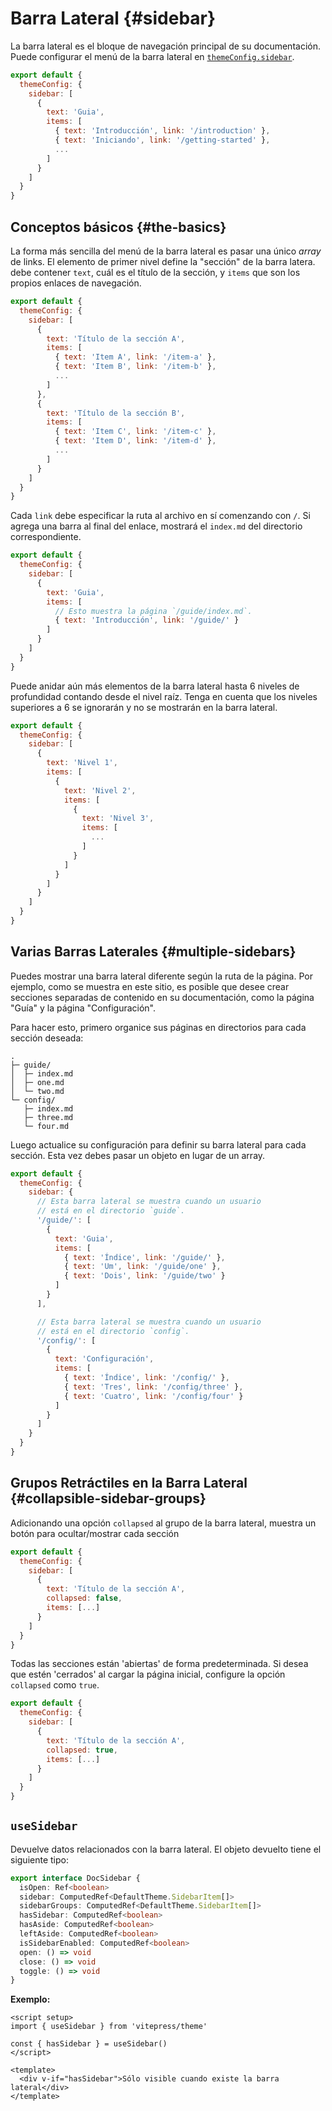 # Barra Lateral {#sidebar}

La barra lateral es el bloque de navegación principal de su documentación. Puede configurar el menú de la barra lateral en [`themeConfig.sidebar`](./default-theme-config#sidebar).

```js
export default {
  themeConfig: {
    sidebar: [
      {
        text: 'Guia',
        items: [
          { text: 'Introducción', link: '/introduction' },
          { text: 'Iniciando', link: '/getting-started' },
          ...
        ]
      }
    ]
  }
}
```

## Conceptos básicos {#the-basics}

La forma más sencilla del menú de la barra lateral es pasar una único _array_ de links. El elemento de primer nivel define la "sección" de la barra latera. debe contener `text`, cuál es el título de la sección, y `items` que son los propios enlaces de navegación.

```js
export default {
  themeConfig: {
    sidebar: [
      {
        text: 'Título de la sección A',
        items: [
          { text: 'Item A', link: '/item-a' },
          { text: 'Item B', link: '/item-b' },
          ...
        ]
      },
      {
        text: 'Título de la sección B',
        items: [
          { text: 'Item C', link: '/item-c' },
          { text: 'Item D', link: '/item-d' },
          ...
        ]
      }
    ]
  }
}
```

Cada `link` debe especificar la ruta al archivo en sí comenzando con `/`.
Si agrega una barra al final del enlace, mostrará el `index.md` del directorio correspondiente.

```js
export default {
  themeConfig: {
    sidebar: [
      {
        text: 'Guia',
        items: [
          // Esto muestra la página `/guide/index.md`.
          { text: 'Introducción', link: '/guide/' }
        ]
      }
    ]
  }
}
```

Puede anidar aún más elementos de la barra lateral hasta 6 niveles de profundidad contando desde el nivel raíz. Tenga en cuenta que los niveles superiores a 6 se ignorarán y no se mostrarán en la barra lateral.

```js
export default {
  themeConfig: {
    sidebar: [
      {
        text: 'Nivel 1',
        items: [
          {
            text: 'Nivel 2',
            items: [
              {
                text: 'Nivel 3',
                items: [
                  ...
                ]
              }
            ]
          }
        ]
      }
    ]
  }
}
```

## Varias Barras Laterales {#multiple-sidebars}

Puedes mostrar una barra lateral diferente según la ruta de la página. Por ejemplo, como se muestra en este sitio, es posible que desee crear secciones separadas de contenido en su documentación, como la página "Guía" y la página "Configuración".

Para hacer esto, primero organice sus páginas en directorios para cada sección deseada:

```
.
├─ guide/
│  ├─ index.md
│  ├─ one.md
│  └─ two.md
└─ config/
   ├─ index.md
   ├─ three.md
   └─ four.md
```

Luego actualice su configuración para definir su barra lateral para cada sección. Esta vez debes pasar un objeto en lugar de un array.

```js
export default {
  themeConfig: {
    sidebar: {
      // Esta barra lateral se muestra cuando un usuario
      // está en el directorio `guide`.
      '/guide/': [
        {
          text: 'Guia',
          items: [
            { text: 'Índice', link: '/guide/' },
            { text: 'Um', link: '/guide/one' },
            { text: 'Dois', link: '/guide/two' }
          ]
        }
      ],

      // Esta barra lateral se muestra cuando un usuario
      // está en el directorio `config`.
      '/config/': [
        {
          text: 'Configuración',
          items: [
            { text: 'Índice', link: '/config/' },
            { text: 'Tres', link: '/config/three' },
            { text: 'Cuatro', link: '/config/four' }
          ]
        }
      ]
    }
  }
}
```

## Grupos Retráctiles en la Barra Lateral {#collapsible-sidebar-groups}

Adicionando una opción `collapsed` al grupo de la barra lateral, muestra un botón para ocultar/mostrar cada sección

```js
export default {
  themeConfig: {
    sidebar: [
      {
        text: 'Título de la sección A',
        collapsed: false,
        items: [...]
      }
    ]
  }
}
```

Todas las secciones están 'abiertas' de forma predeterminada. Si desea que estén 'cerrados' al cargar la página inicial, configure la opción `collapsed` como `true`.

```js
export default {
  themeConfig: {
    sidebar: [
      {
        text: 'Título de la sección A',
        collapsed: true,
        items: [...]
      }
    ]
  }
}
```

## `useSidebar` <Badge type="info" text="composable" />

Devuelve datos relacionados con la barra lateral. El objeto devuelto tiene el siguiente tipo:

```ts
export interface DocSidebar {
  isOpen: Ref<boolean>
  sidebar: ComputedRef<DefaultTheme.SidebarItem[]>
  sidebarGroups: ComputedRef<DefaultTheme.SidebarItem[]>
  hasSidebar: ComputedRef<boolean>
  hasAside: ComputedRef<boolean>
  leftAside: ComputedRef<boolean>
  isSidebarEnabled: ComputedRef<boolean>
  open: () => void
  close: () => void
  toggle: () => void
}
```

**Exemplo:**

```vue
<script setup>
import { useSidebar } from 'vitepress/theme'

const { hasSidebar } = useSidebar()
</script>

<template>
  <div v-if="hasSidebar">Sólo visible cuando existe la barra lateral</div>
</template>
```

